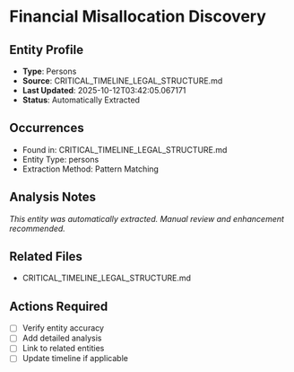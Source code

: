 # Financial Misallocation Discovery

## Entity Profile
- **Type**: Persons
- **Source**: CRITICAL_TIMELINE_LEGAL_STRUCTURE.md
- **Last Updated**: 2025-10-12T03:42:05.067171
- **Status**: Automatically Extracted

## Occurrences
- Found in: CRITICAL_TIMELINE_LEGAL_STRUCTURE.md
- Entity Type: persons
- Extraction Method: Pattern Matching

## Analysis Notes
*This entity was automatically extracted. Manual review and enhancement recommended.*

## Related Files
- CRITICAL_TIMELINE_LEGAL_STRUCTURE.md

## Actions Required
- [ ] Verify entity accuracy
- [ ] Add detailed analysis
- [ ] Link to related entities
- [ ] Update timeline if applicable
